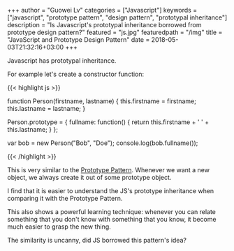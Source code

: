 +++
author = "Guowei Lv"
categories = ["Javascript"]
keywords = ["javascript", "prototype pattern", "design pattern", "prototypal inheritance"]
description = "Is Javascript's prototypal inheritance borrowed from prototype design pattern?"
featured = "js.jpg"
featuredpath = "/img"
title = "JavaScript and Prototype Design Pattern"
date = 2018-05-03T21:32:16+03:00
+++

Javascript has prototypal inheritance.

For example let's create a constructor function:

{{< highlight js >}}

function Person(firstname, lastname) {
  this.firstname = firstname;
  this.lastname = lastname;
}

Person.prototype = {
  fullname: function() {
    return this.firstname + ' ' + this.lastname;
  }
};

var bob = new Person("Bob", "Doe");
console.log(bob.fullname());

{{< /highlight >}}


This is very similar to the [Prototype Pattern](https://en.wikipedia.org/wiki/Prototype_pattern). Whenever we want a new object, we always create it out of some prototype object.

I find that it is easier to understand the JS's prototype inheritance when comparing it with the Prototype Pattern.

This also shows a powerful learning technique: whenever you can relate something that you don't know with something that you know, it become much easier to grasp the new thing.

The similarity is uncanny, did JS borrowed this pattern's idea?
